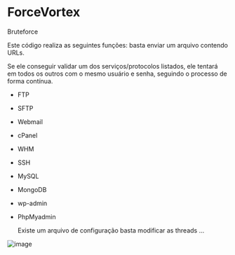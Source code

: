 # ForceVortex
Bruteforce 

Este código realiza as seguintes funções: basta enviar um arquivo contendo URLs.

Se ele conseguir validar um dos serviços/protocolos listados, ele tentará em todos os outros com o mesmo usuário e senha, seguindo o processo de forma contínua.

- FTP
- SFTP
- Webmail
- cPanel
- WHM
- SSH
- MySQL
- MongoDB
- wp-admin
- PhpMyadmin

  Existe um arquivo de configuração basta modificar as threads ...


![image](https://github.com/user-attachments/assets/ffd9a267-8ccb-4a64-a944-3cf137bfb19c)


